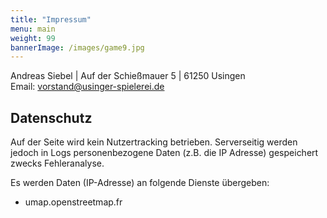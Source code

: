 ```yaml
---
title: "Impressum"
menu: main
weight: 99
bannerImage: /images/game9.jpg
---
```


Andreas Siebel | Auf der Schießmauer 5 | 61250 Usingen</br>
Email: vorstand@usinger-spielerei.de

## Datenschutz

Auf der Seite wird kein Nutzertracking betrieben. Serverseitig werden jedoch in Logs personenbezogene Daten (z.B. die IP Adresse) gespeichert zwecks Fehleranalyse.

Es werden Daten (IP-Adresse) an folgende Dienste übergeben:
* umap.openstreetmap.fr
